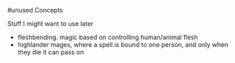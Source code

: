 #unused Concepts

Stuff I might want to use later

* fleshbending. magic based on controlling human/animal flesh
* highlander mages, where a spell is bound to one person, and only when they die it can pass on
